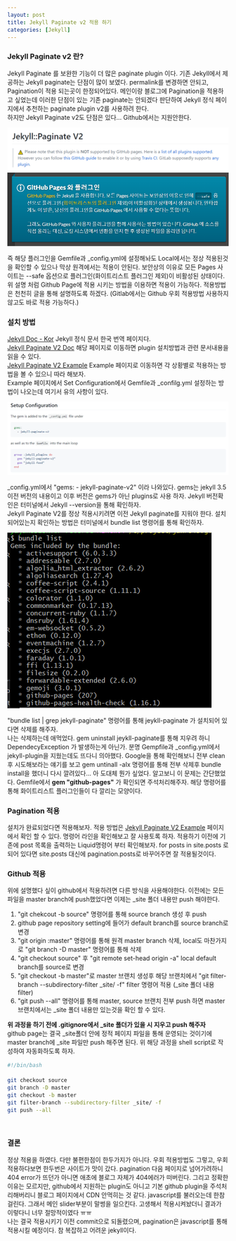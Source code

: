 ```yaml
---
layout: post
title: Jekyll Paginate v2 적용 하기
categories: [Jekyll]
---
```


### Jekyll Paginate v2 란?

Jekyll Paginate 를 보완한 기능이 더 많은 paginate plugin 이다. 기존 Jekyll에서 제공하는 Jekyll paginate는 단점이 많이 보였다. permalink를 변경하면 안되고, Pagination이 적용 되는곳이 한정되어있다. 메인이랑 블로그에 Pagination을 적용하고 싶었는데 이러한 단점이 있는 기존 paginate는 안되겠다 판단하여 Jekyll 정식 페이지에서 추천하는 paginate plugin v2를 사용하려 한다.  
하지만 Jekyll Paginate v2도 단점은 있다... Github에서는 지원안한다.

<img src="/assets/images/etc/after-apply-jekyll-paginate-v2/jekyll-paginate-v2-notice.png" class="align-center" alt="Jekyll Paginate v2 notice">
<img src="/assets/images/etc/after-apply-jekyll-paginate-v2/jekyll-doc-plugin-notice.png" class="align-center" alt="Jekyll Doc Notice about plugin">    <br>

즉 해당 플러그인을 Gemfile과 \_config.yml에 설정해놔도 Local에서는 정상 적용된것을 확인할 수 있으나 막상 원격에서는 적용이 안된다. 보안상의 이유로 모든 Pages 사이트는 --safe 옵션으로 플러그인(화이트리스트 플러그인 제외)이 비활성된 상태이다. 위 설명 처럼 Github Page에 적용 시키는 방법을 이용하면 적용이 가능하다. 적용방법은 천천히 글을 통해 설명하도록 하겠다. (Gitlab에서는 Github 우회 적용방법 사용하지 않고도 바로 적용 가능하다.)

### 설치 방법

[Jekyll Doc - Kor](https://jekyllrb-ko.github.io/docs/pagination/) Jekyll 정식 문서 한국 번역 페이지다.  
[Jekyll Paginate V2 Doc](https://github.com/sverrirs/jekyll-paginate-v2) 해당 페이지로 이동하면 plugin 설치방법과 관련 문서내용을 읽을 수 있다.  
[Jekyll Paginate V2 Example](https://github.com/sverrirs/jekyll-paginate-v2/tree/master/examples) Example 페이지로 이동하면 각 상황별로 적용하는 방법을 볼 수 있으니 따라 해보자.  
Example 페이지에서 Set Configuration에서 Gemfile과 \_confilg.yml 설정하는 방법이 나오는데 여기서 유의 사항이 있다.

<img src="/assets/images/etc/after-apply-jekyll-paginate-v2/jekyll-paginate-v2-set-configuration.png" class="algin-center" alt="Jekyll Paginate V2 Set Configuration"> <br>

\_config.yml에서 "gems: - jekyll-paginate-v2" 이라 나와있다. gems는 jekyll 3.5 이전 버전의 내용이고 이후 버전은 gems가 아닌 plugins로 사용 하자. Jekyll 버전확인은 터미널에서 Jekyll --version을 통해 확인하자.  
Jekyll Paginate V2를 정상 적용시키려면 이전 Jekyll paginate를 지워야 한다. 설치되어있는지 확인하는 방법은 터미널에서 bundle list 명령어를 통해 확인하자.

<img src="/assets/images/etc/after-apply-jekyll-paginate-v2/cui-bundle-list.png" class="align-center" alt="CUI bundle command"> <br>

"bundle list \| grep jekyll-paginate" 명령어를 통해 jeykll-paginate 가 설치되어 있다면 삭제를 해주자.  
나는 삭제하는데 애먹었다. gem uninstall jeykll-paginate를 통해 지우려 하니 DependecyException 가 발생하는게 아닌가. 분명 Gempfile과 \_config.yml에서 jekyll-plugin을 지웠는데도 뜨다니 의아했다. Google을 통해 확인해보니 전부 clean 후 시도해보라는 얘기를 보고 gem untinall -aIx 명령어를 통해 전부 삭제후 bundle install을 했더니 다시 깔려있다... 아 도대체 뭔가 싶었다. 알고보니 이 문제는 간단했었다. Gemfile에서 **gem "github-pages"** 가 확인되면 주석처리해주자. 해당 명령어를 통해 화이트리스트 플러그인들이 다 깔리는 모양이다. <br>

### Pagination 적용

설치가 완료되었다면 적용해보자. 적용 방법은 [Jekyll Paginate V2 Example](https://github.com/sverrirs/jekyll-paginate-v2/tree/master/examples) 페이지에서 확인 할 수 있다. 명령어 라인을 확인해보고 잘 사용토록 하자. 적용하기 이전에 기존에 post 목록을 출력하는 Liquid명령어 부터 확인해보자. for posts in site.posts 로 되어 있다면 site.posts 대신에 pagination.posts로 바꾸어주면 잘 적용될것이다.

### Github 적용

위에 설명했다 싶이 github에서 적용하려면 다른 방식을 사용해야한다. 이전에는 모든 파일을 master branch에 push했었다면 이제는 \_site 폴더 내용만 push 해야한다.

1. "git chekcout -b source" 명령어를 통해 source branch 생성 후 push
2. github page repository setting에 들어가 default branch를 source branch로 변경
3. "git origin :master" 명령어를 통해 원격 master branch 삭제, local도 마찬가지로 "git branch -D master" 명령어를 통해 삭제
4. "git checkout source" 후 "git remote set-head origin -a" local default branch를 source로 변경
5. "git checkout -b master"로 master 브랜치 생성후 해당 브랜치에서 "git filter-branch --subdirectory-filter \_site/ -f" filter 명령어 적용 (\_site 폴더 내용 filter)
6. "git push --all" 명령어를 통해 master, source 브랜치 전부 push 하면 master 브랜치에서는 \_site 폴더 내용만 있는것을 확인 할 수 있다.

**위 과정을 하기 전에 .gitignore에서 \_site 폴더가 있을 시 지우고 push 해주자**  
github page는 결국 \_site폴더 안에 정적 페이지 파일을 통해 운영되는 것이기에 master branch에 \_site 파일만 push 해주면 된다. 위 해당 과정을 shell script로 작성하여 자동화하도록 하자.

```bash
#!/bin/bash

git checkout source
git branch -D master
git checkout -b master
git filter-branch --subdirectory-filter _site/ -f
git push --all

```

<br>

### 결론

정상 적용을 하였다. 다만 불편한점이 한두가지가 아니다. 우회 적용방법도 그렇고, 우회 적용하다보면 한두번은 사이트가 맛이 갔다. pagination 다음 페이지로 넘어가려하니 404 error가 뜨던가 아니면 애초에 블로그 자체가 404에러가 떠버린다. 그리고 정확한 이유는 모르지만, github에서 지원하는 plugin도 아니고 기본 github plugin을 주석처리해버리니 블로그 페이지에서 CDN 안먹히는 것 같다. javascript를 불러오는데 한참 걸린다. 그래서 메인 slider부분이 말썽을 일으킨다. 고생해서 적용시켜놨더니 결과가 이렇다니 너무 절망적이였다 ㅠㅠ  
나는 결국 적용시키기 이전 commit으로 되돌렸으며, pagination은 javascript를 통해 적용시킬 예정이다. 참 복잡하고 어려운 jekyll이다.
